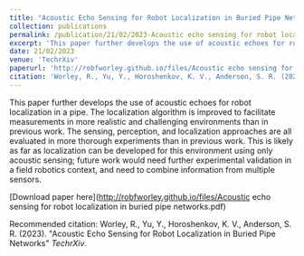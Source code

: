 ```yaml
---
title: "Acoustic Echo Sensing for Robot Localization in Buried Pipe Networks"
collection: publications
permalink: /publication/21/02/2023-Acoustic echo sensing for robot localization in buried pipe networks
excerpt: 'This paper further develops the use of acoustic echoes for robot localization in a pipe. The localization algorithm is improved to facilitate measurements in more realistic and challenging environments than in previous work. The sensing, perception, and localization approaches are all evaluated in more thorough experiments than in previous work. This is likely as far as localization can be developed for this environment using only acoustic sensing; future work would need further experimental validation in a field robotics context, and need to combine information from multiple sensors.'
date: 21/02/2023
venue: 'TechrXiv'
paperurl: 'http://robfworley.github.io/files/Acoustic echo sensing for robot localization in buried pipe networks.pdf'
citation: 'Worley, R., Yu, Y., Horoshenkov, K. V., Anderson, S. R. (2023). &quot;Acoustic Echo Sensing for Robot Localization in Buried Pipe Networks&quot; <i>TechrXiv</i>.'
---
```

This paper further develops the use of acoustic echoes for robot localization in a pipe. The localization algorithm is improved to facilitate measurements in more realistic and challenging environments than in previous work. The sensing, perception, and localization approaches are all evaluated in more thorough experiments than in previous work. This is likely as far as localization can be developed for this environment using only acoustic sensing; future work would need further experimental validation in a field robotics context, and need to combine information from multiple sensors.

[Download paper here](http://robfworley.github.io/files/Acoustic echo sensing for robot localization in buried pipe networks.pdf)

Recommended citation: Worley, R., Yu, Y., Horoshenkov, K. V., Anderson, S. R. (2023). "Acoustic Echo Sensing for Robot Localization in Buried Pipe Networks" <i>TechrXiv</i>.